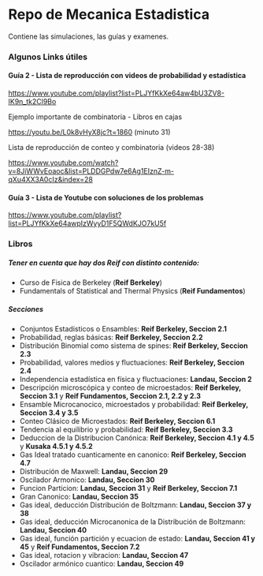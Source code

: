 # Repo de Mecanica Estadistica

Contiene las simulaciones, las guías y examenes.

### Algunos Links útiles

#### Guía 2 - Lista de reproducción con videos de probabilidad y estadística

https://www.youtube.com/playlist?list=PLJYfKkXe64aw4bU3ZV8-IK9n_tk2Cl9Bo

Ejemplo importante de combinatoria - Libros en cajas 

https://youtu.be/L0k8vHyX8jc?t=1860 (minuto 31)

Lista de reproducción de conteo y combinatoria (videos 28-38)

https://www.youtube.com/watch?v=8JiWWvEoaoc&list=PLDDGPdw7e6Ag1EIznZ-m-qXu4XX3A0cIz&index=28

####  Guía 3 - Lista de Youtube con soluciones de los problemas

https://www.youtube.com/playlist?list=PLJYfKkXe64awpIzWyyD1F5QWdKJO7kU5f

<!-- ### Problema de banda elastica (Problema 3.8)
https://youtu.be/JsOR7OZvttI?t=7029 (empieza en 1:57:00) -->

### Libros 

##### Tener en cuenta que hay dos Reif con distinto contenido:
- Curso de Fisica de Berkeley (**Reif Berkeley**)
- Fundamentals of Statistical and Thermal Physics (**Reif Fundamentos**)

##### Secciones 

- Conjuntos Estadisticos o Ensambles: **Reif Berkeley, Seccion 2.1**
- Probabilidad, reglas básicas: **Reif Berkeley, Seccion 2.2**
- Distribución Binomial como sistema de spines: **Reif Berkeley, Seccion 2.3**
- Probabilidad, valores medios y fluctuaciones: **Reif Berkeley, Seccion 2.4**
- Independencia estadística en física y fluctuaciones: **Landau, Seccion 2**
- Descripción microscópica y conteo de microestados: **Reif Berkeley, Seccion 3.1** y **Reif Fundamentos, Seccion 2.1, 2.2 y 2.3**
- Ensamble Microcanocico, microestados y probabilidad: **Reif Berkeley, Seccion 3.4 y 3.5**
- Conteo Clásico de Microestados: **Reif Berkeley, Seccion 6.1**
- Tendencia al equilibrio y probabilidad: **Reif Berkeley, Seccion 3.3**
- Deduccion de la Distribucion Canónica: **Reif Berkeley, Seccion 4.1 y 4.5** y **Kusaka 4.5.1 y 4.5.2**
- Gas Ideal tratado cuanticamente en canonico: **Reif Berkeley, Seccion 4.7**
- Distribución de Maxwell: **Landau, Seccion 29**
- Oscilador Armonico: **Landau, Seccion 30**
- Funcion Particion: **Landau, Seccion 31** y **Reif Berkeley, Seccion 7.1**
- Gran Canonico: **Landau, Seccion 35**
- Gas ideal, deducción Distribución de Boltzmann: **Landau, Seccion 37 y 38**
- Gas ideal, deducción Microcanonica de la Distribución de Boltzmann: **Landau, Seccion 40**
- Gas ideal, función partición y ecuacion de estado: **Landau, Seccion 41 y 45** y **Reif Fundamentos, Seccion 7.2**
- Gas ideal, rotacion y vibracion: **Landau, Seccion 47**
- Oscilador armónico cuantico: **Landau, Seccion 49**
